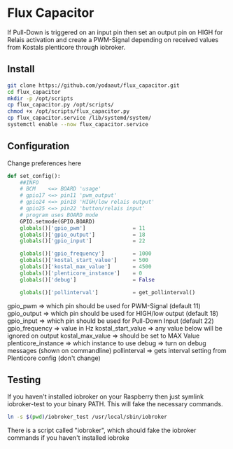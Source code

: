 # Flux Capacitor
If Pull-Down is triggered on an input pin then set an output pin on HIGH for
Relais activation and create a PWM-Signal depending on received values from
Kostals plenticore through iobroker.

## Install

```bash
git clone https://github.com/yodaaut/flux_capacitor.git
cd flux_capacitor
mkdir -p /opt/scripts
cp flux_capacitor.py /opt/scripts/
chmod +x /opt/scripts/flux_capacitor.py
cp flux_capacitor.service /lib/systemd/system/
systemctl enable --now flux_capacitor.service
```

## Configuration
Change preferences here
```python
def set_config():
    ##INFO
    # BCM    <=> BOARD 'usage'
    # gpio17 <=> pin11 'pwm_output'
    # gpio24 <=> pin18 'HIGH/low relais output'
    # gpio25 <=> pin22 'button/relais input'
    # program uses BOARD mode
    GPIO.setmode(GPIO.BOARD)
    globals()['gpio_pwm']               = 11
    globals()['gpio_output']            = 18
    globals()['gpio_input']             = 22

    globals()['gpio_frequency']         = 1000
    globals()['kostal_start_value']     = 500
    globals()['kostal_max_value']       = 4500
    globals()['plenticore_instance']    = 0
    globals()['debug']                  = False

    globals()['pollinterval']           = get_pollinterval()
```

gpio_pwm => which pin should be used for PWM-Signal (default 11)
gpio_output => which pin should be used for HIGH/low output (default 18)
gpio_input => which pin should be used for Pull-Down Input (default 22)
gpio_frequency => value in Hz
kostal_start_value => any value below will be ignored on output
kostal_max_value => should be set to MAX Value
plenticore_instance => which instance to use
debug => turn on debug messages (shown on commandline)
pollinterval => gets interval setting from Plenticore config (don't change)

## Testing
If you haven't installed iobroker on your Raspberry then just symlink
iobroker-test to your binary PATH.
This will fake the necessary commands.
```bash
ln -s $(pwd)/iobroker_test /usr/local/sbin/iobroker
```
There is a script called "iobroker", which should fake the iobroker commands if
you haven't installed iobroke
